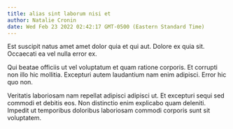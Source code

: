 ```yaml
---
title: alias sint laborum nisi et
author: Natalie Cronin
date: Wed Feb 23 2022 02:42:17 GMT-0500 (Eastern Standard Time)
---
```

Est suscipit natus amet amet dolor quia et qui aut. Dolore ex quia sit. Occaecati ea vel nulla error ex.

 Qui beatae officiis ut vel voluptatum et quam ratione corporis. Et corrupti non illo hic mollitia. Excepturi autem laudantium nam enim adipisci. Error hic quo non.

 Veritatis laboriosam nam repellat adipisci adipisci ut. Et excepturi sequi sed commodi et debitis eos. Non distinctio enim explicabo quam deleniti. Impedit ut temporibus doloribus laboriosam commodi corporis sunt sit voluptatem.